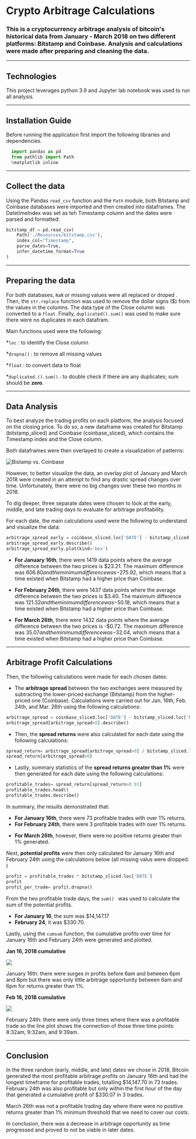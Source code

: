 # Crypto Arbitrage Calculations

### This is a cryptocurrency arbitrage analysis of bitcoin's historical data from January - March 2018 on two different platforms: Bitstamp and Coinbase. Analysis and calculations were made after preparing and cleaning the data.

---

## Technologies

This project leverages python 3.9 and Jupyter lab notebook was used to run all analysis.

---

## Installation Guide

Before running the application first import the following libraries and dependencies.

```python
  import pandas as pd
  from pathlib import Path
  %matplotlib inline
```

---

## Collect the data

Using the Pandas `read_csv` function and the `Path` module, both Bitstamp and Coinbase databases were imported and then created into dataframes. The DatetimeIndex was set as teh Timestamp column and the dates were parsed and formatted:

```python
bitstamp_df = pd.read_csv(
    Path('./Resources/bitstamp.csv'),
    index_col="Timestamp",
    parse_dates=True,
    infer_datetime_format=True
)
```

---

## Preparing the data

For both databases, `NaN` or missing values were all replaced or droped . Then, the `str.replace` function was used to remove the dollar signs ($) from the values in the columns. The data type of the Close column was converted to a `float`. Finally, `duplicated().sum()` was used to make sure there were no duplicates in each datafram.

Main functions used were the following:

\*`loc` : to identify the Close column

\*`dropna()` : to remove all missing values

\*`float` : to convert data to float

\*`duplicated.().sum()` : to double check if there are any duplicates; sum should be **zero**.

---

## Data Analysis

To best analyze the trading profits on each platform, the analysis focused on the closing price.
To do so, a new dataframe was created for Bitstamp (bitstamp_sliced) and Coinbase (coinbase_sliced), which contains the Timestamp index and the Close column.

Both dataframes were then overlayed to create a visualization of patterns:

![Bistamp vs. Coinbase](Images/Bitstamp_Coinbase.png)

However, to better visualize the data, an overlay plot of January and March 2018 were created in an attempt to find any drastic spread changes over time. Unfortunately, there were no big changes over these two months in 2018.

To dig deeper, three separate dates were chosen to look at the early, middle, and late trading days to evaluate for arbitrage profitability.

For each date, the main calculations used were the following to understand and visualize the data:

```python
arbitrage_spread_early = coinbase_sliced.loc['DATE'] - bitstamp_sliced.loc['DATE']
arbitrage_spread_early.describe()
arbitrage_spread_early.plot(kind='box')
```

- **For January 16th**, there were 1419 data points where the average difference between the two prices is $23.21. The maximum difference was $606.80 and the minimum difference was -$275.92, which means that a time existed when Bitstamp had a higher price than Coinbase.

- **For February 24th**, there were 1437 data points where the average difference between the two prices is $3.40. The maximum difference was $121.32 and the minimum difference was -$50.18, which means that a time existed when Bitstamp had a higher price than Coinbase.

- **For March 26th**, there were 1432 data points where the average difference between the two prices is -$0.72. The maximum difference was $35.07 and the minimum difference was -$32.04, which means that a time existed when Bitstamp had a higher price than Coinbase.

---

## Arbitrage Profit Calculations

Then, the following calculations were made for each chosen dates:

- The **arbitrage spread** between the two exchanges were measured by subtracting the lower-priced exchange (Bitstamp) from the higher-priced one (Coinbase). Calculations were carried out for Jan. 16th, Feb. 24th, and Mar. 26th using the following calculations:

```python
arbitrage_spread = coinbase_sliced.loc['DATE'] - bitstamp_sliced.loc['DATE']
arbitrage_spread[arbitrage_spread>0].describe()
```

- Then, the **spread returns** were also calculated for each date using the following calculations:

```python
spread_return= arbitrage_spread[arbitrage_spread>0] / bitstamp_sliced.loc['DATE']
spread_return[arbitrage_spread>0]
```

- Lastly, summary statistics of the **spread returns greater than 1%** were then generated for each date using the following calculations:

```python
profitable_trades= spread_return[spread_return>0.01]
profitable_trades.head()
profitable_trades.describe()
```

In summary, the results demonstrated that:

- **For January 16th**, there were 73 profitable trades with over 1% returns.
- **For February 24th**, there were 3 profitable trades with over 1% returns.

* **For March 26th**, however, there were no positive returns greater than 1% generated.

Next, **potential profits** were then only calculated for January 16th and February 24th using the calculations below (all missing valus were dropped. )

```python
profit = profitable_trades * bitstamp_sliced.loc['DATE']
profit
profit_per_trade= profit.dropna()
```

From the two profitable trade days, the `sum() ` was used to calculate the sum of the potential profits.

- **For January 16**, the sum was $14,147.17
- **February 24**, it was $330.70.

Lastly, using the `cumsum` function, the cumulative profits over time for January 16th and February 24th were generated and plotted.

**Jan 16, 2018 cumulative**

![](Images/Jan_16_cumsum.png)

January 16th: there were surges in profits before 6am and between 6pm and 8pm but there was only little arbitrage opportunity between 6am and 6pm for returns greater than 1%.

**Feb 16, 2018 cumulative**

![](Images/Feb_24_cumsum.png)

February 24th: there were only three times where there was a profitable trade so the line plot shows the connection of those three time points: 8:32am, 9:32am, and 9:39am.

---

## Conclusion

In the three random (early, middle, and late) dates we chose in 2018, Bitcoin generated the most profitable arbitrage profits on January 16th and had the longest timeframe for profitable trades, totalling $14,147.70 in 73 trades. February 24th was also profitable but only within the first hour of the day that generated a cumulative profit of $330.07 in 3 trades.

March 26th was not a profitable trading day where there were no positive returns greater than 1% minimum threshold that we need to cover our costs.

In conclusion, there was a decrease in arbitrage opportunity as time progressed and proved to not be viable in later dates.
